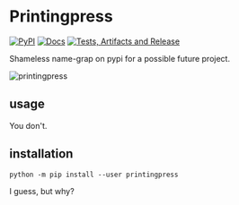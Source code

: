 Printingpress
=============

[![PyPI](http://img.shields.io/pypi/v/printingpress.svg)](https://pypi.python.org/pypi/printingpress)
[![Docs](https://readthedocs.org/projects/printingpress/badge/?version=latest)](https://printingpress.readthedocs.io)
[![Tests, Artifacts and Release](https://github.com/con-f-use/printingpress/actions/workflows/ci.yml/badge.svg?branch=main)](https://github.com/con-f-use/printingpress/actions/workflows/ci.yml)

Shameless name-grap on pypi for a possible future project.

![printingpress](https://user-images.githubusercontent.com/11145016/114274179-8a4d8f80-9a1d-11eb-8d85-e21e02c7f98d.png)

usage
-----

You don't.

installation
------------

```shell
python -m pip install --user printingpress
```

I guess, but why?
